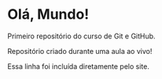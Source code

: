 # Olá, Mundo!
 Primeiro repositório do curso de Git e GitHub.

 Repositório criado durante uma aula ao vivo!

 Essa linha foi incluída diretamente pelo site.
